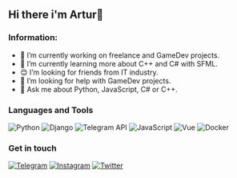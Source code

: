 ## Hi there i'm Artur👋

### Information:
- 🔭 I’m currently working on freelance and GameDev projects.
- 🌱 I’m currently learning more about C++ and C# with SFML.
- 😊 I’m looking for friends from IT industry.
- 🤔 I’m looking for help with GameDev projects.
- 💬 Ask me about Python, JavaScript, C# or C++.

### Languages and Tools
![Python](https://img.shields.io/badge/Python-090909?style=for-the-badge&logo=python)
![Django](https://img.shields.io/badge/Django-090909?style=for-the-badge&logo=django&logoColor=brightgreen)
![Telegram API](https://img.shields.io/badge/Telegram%20API-090909?style=for-the-badge&logo=telegram)
![JavaScript](https://img.shields.io/badge/JavaScript-090909?style=for-the-badge&logo=JavaScript)
![Vue](https://img.shields.io/badge/Vue-090909?style=for-the-badge&logo=vue.js)
![Docker](https://img.shields.io/badge/Docker-090909?style=for-the-badge&logo=docker)

### Get in touch
[![Telegram](https://img.shields.io/badge/Telegram-090909?style=for-the-badge&logo=telegram)](https://t.me/arturboyun)
[![Instagram](https://img.shields.io/badge/Instagram-090909?style=for-the-badge&logo=instagram)](https://www.instagram.com/archieruin/)
[![Twitter](https://img.shields.io/badge/Twitter-090909?style=for-the-badge&logo=twitter)](https://twitter.com/arturboyun)
